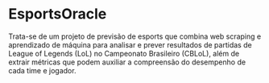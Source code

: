 # EsportsOracle
Trata-se de um projeto de previsão de esports que combina web scraping e aprendizado de máquina para analisar e prever resultados de partidas de League of Legends (LoL) no Campeonato Brasileiro (CBLoL), além de extrair métricas que podem auxiliar a compreensão do desempenho de cada time e jogador.
